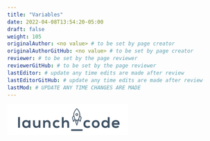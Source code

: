 ```yaml
---
title: "Variables"
date: 2022-04-08T13:54:20-05:00
draft: false
weight: 105
originalAuthor: <no value> # to be set by page creator
originalAuthorGitHub: <no value> # to be set by page creator
reviewer: # to be set by the page reviewer
reviewerGitHub: # to be set by the page reviewer
lastEditor: # update any time edits are made after review
lastEditorGitHub: # update any time edits are made after review
lastMod: # UPDATE ANY TIME CHANGES ARE MADE
---
```


![example picture](pictures/example-picture.png)